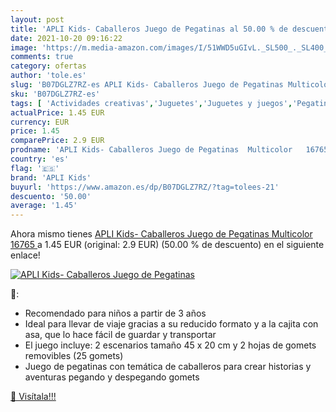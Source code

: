 ```yaml
---
layout: post
title: 'APLI Kids- Caballeros Juego de Pegatinas al 50.00 % de descuento'
date: 2021-10-20 09:16:22
image: 'https://m.media-amazon.com/images/I/51WWD5uGIvL._SL500_._SL400_.jpg'
comments: true
category: ofertas
author: 'tole.es'
slug: 'B07DGLZ7RZ-es APLI Kids- Caballeros Juego de Pegatinas Multicolor 16765'
sku: 'B07DGLZ7RZ-es'
tags: [ 'Actividades creativas','Juguetes','Juguetes y juegos','Pegatinas para niños','apli','apli kids', ]
actualPrice: 1.45 EUR
currency: EUR
price: 1.45
comparePrice: 2.9 EUR
prodname: 'APLI Kids- Caballeros Juego de Pegatinas  Multicolor   16765 '
country: 'es'
flag: '🇪🇸'
brand: 'APLI Kids'
buyurl: 'https://www.amazon.es/dp/B07DGLZ7RZ/?tag=tolees-21'
descuento: '50.00'
average: '1.45'
---
```


Ahora mismo tienes [APLI Kids- Caballeros Juego de Pegatinas  Multicolor   16765 ](https://www.amazon.es/dp/B07DGLZ7RZ/?tag=tolees-21) a 1.45 EUR (original: 2.9 EUR) (50.00 %  de descuento) en el siguiente enlace!

[![APLI Kids- Caballeros Juego de Pegatinas](https://m.media-amazon.com/images/I/51WWD5uGIvL._SL500_._SL400_.jpg)](https://www.amazon.es/dp/B07DGLZ7RZ/?tag=tolees-21)

🔎:

- Recomendado para niños a partir de 3 años
- Ideal para llevar de viaje gracias a su reducido formato y a la cajita con asa, que lo hace fácil de guardar y transportar
- El juego incluye: 2 escenarios tamaño 45 x 20 cm y 2 hojas de gomets removibles (25 gomets)
- Juego de pegatinas con temática de caballeros para crear historias y aventuras pegando y despegando gomets

[🛒 Visítala!!!](https://www.amazon.es/dp/B07DGLZ7RZ/?tag=tolees-21)
